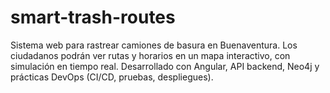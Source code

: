 # smart-trash-routes
Sistema web para rastrear camiones de basura en Buenaventura. Los ciudadanos podrán ver rutas y horarios en un mapa interactivo, con simulación en tiempo real. Desarrollado con Angular, API backend, Neo4j y prácticas DevOps (CI/CD, pruebas, despliegues).
